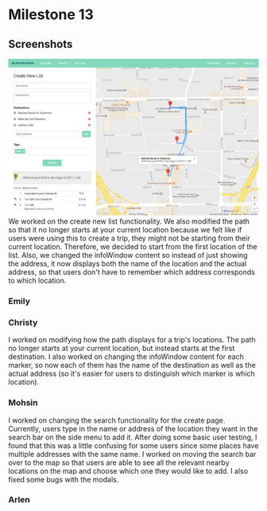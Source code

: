 # Milestone 13
## Screenshots
![Milestone13-Screenshot1](milestone13-imgs/milestone13-1.png)
We worked on the create new list functionality. We also modified the path so that it no longer starts at your current location because we felt like if users were using this to create a trip, they might not be starting from their current location. Therefore, we decided to start from the first location of the list. Also, we changed the infoWindow content so instead of just showing the address, it now displays both the name of the location and the actual address, so that users don't have to remember which address corresponds to which location.

### Emily


### Christy
I worked on modifying how the path displays for a trip's locations. The path no longer starts at your current location, but instead starts at the first destination. I also worked on changing the infoWindow content for each marker, so now each of them has the name of the destination as well as the actual address (so it's easier for users to distinguish which marker is which location).

### Mohsin
I worked on changing the search functionality for the create page. Currently, users type in the name or address of the location they want in the search bar on the side menu to add it. After doing some basic user testing, I found that this was a little confusing for some users since some places have multiple addresses with the same name. I worked on moving the search bar over to the map so that users are able to see all the relevant nearby locations on the map and choose which one they would like to add. I also fixed some bugs with the modals.  

### Arlen
